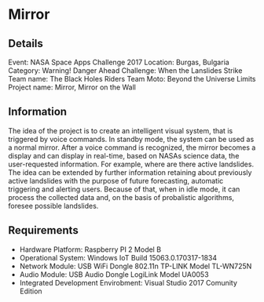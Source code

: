 # Mirror

## Details
Event: NASA Space Apps Challenge 2017
Location: Burgas, Bulgaria
Category: Warning! Danger Ahead
Challenge: When the Lanslides Strike
Team name: The Black Holes Riders
Team Moto: Beyond the Universe Limits
Project name: Mirror, Mirror on the Wall

## Information
The idea of the project is to create an intelligent visual system, that is triggered by voice commands. In standby mode, the system can be used as a normal mirror. After a voice command is recognized, the mirror becomes a display and can display in real-time, based on NASAs science data, the user-requested information. For example, where are there active landslides. The idea can be extended by further information retaining about previously active landslides with the purpose of future forecasting, automatic triggering and alerting users. Because of that, when in idle mode, it can process the collected data and, on the basis of probalistic algorithms, foresee possible landslides.

## Requirements
* Hardware Platform: Raspberry PI 2 Model B
* Operational System: Windows IoT Build 15063.0.170317-1834
* Network Module: USB WiFi Dongle 802.11n TP-LINK Model TL-WN725N
* Audio Module: USB Audio Dongle LogiLink Model UA0053
* Integrated Development Envirobment: Visual Studio 2017 Comunity Edition

